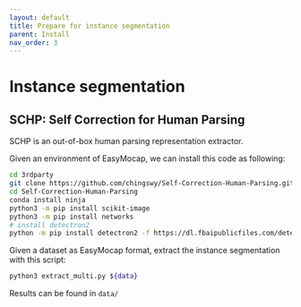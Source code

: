 ```yaml
---
layout: default
title: Prepare for instance segmentation
parent: Install
nav_order: 3
---
```


# Instance segmentation

## SCHP: Self Correction for Human Parsing

SCHP is an out-of-box human parsing representation extractor.

Given an environment of EasyMocap, we can install this code as following:

```bash
cd 3rdparty
git clone https://github.com/chingswy/Self-Correction-Human-Parsing.git
cd Self-Correction-Human-Parsing
conda install ninja
python3 -m pip install scikit-image
python3 -m pip install networks
# install detectron2
python -m pip install detectron2 -f https://dl.fbaipublicfiles.com/detectron2/wheels/cu111/torch1.9/index.html
```

Given a dataset as EasyMocap format, extract the instance segmentation with this script:

```bash
python3 extract_multi.py ${data}
```

Results can be found in `data/`
